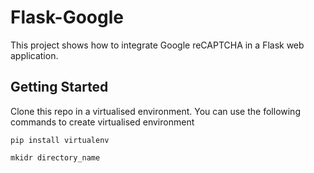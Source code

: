 # Flask-Google  
This project shows how to integrate Google reCAPTCHA in a Flask web application. 

## Getting Started
Clone this repo in a virtualised environment. You can use the following commands to create virtualised environment

`pip install virtualenv`

`mkidr directory_name`


